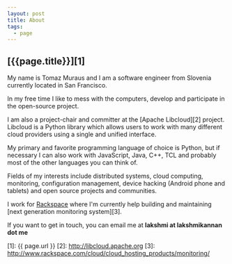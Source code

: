 ```yaml
---
layout: post
title: About
tags:
  - page
---
```


## [{{page.title}}][1]

My name is Tomaz Muraus and I am a software engineer from Slovenia currently
located in San Francisco.

In my free time I like to mess with the computers, develop and participate in the
open-source project.

I am also a project-chair and committer at the [Apache Libcloud][2] project.
Libcloud is a Python library which allows users to work with many different
cloud providers using a single and unified interface.

My primary and favorite programming language of choice is Python, but if necessary I can
also work with JavaScript, Java, C++, TCL and probably most of the other
languages you can think of.

Fields of my interests include distributed systems, cloud computing, monitoring,
configuration management, device hacking (Android phone and tablets) and open
source projects and communities.

I work for [Rackspace](http://www.rackspace.com) where I'm currently help
building and maintaining [next generation monitoring system][3].

If you want to get in touch, you can email me at **lakshmi at lakshmikannan dot me**

[1]: {{ page.url }}
[2]: http://libcloud.apache.org
[3]: http://www.rackspace.com/cloud/cloud_hosting_products/monitoring/
